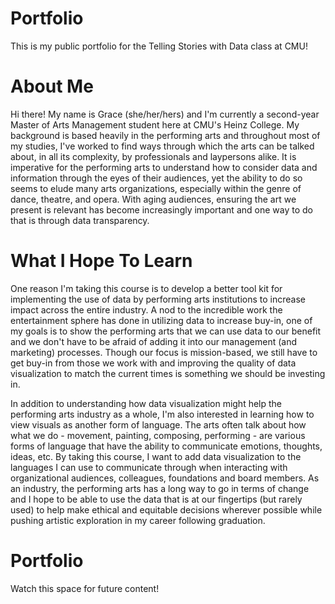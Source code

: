 # Portfolio
This is my public portfolio for the Telling Stories with Data class at CMU!

# About Me
Hi there! My name is Grace (she/her/hers) and I'm currently a second-year Master of Arts Management student here at CMU's Heinz College. My background is based heavily in the performing arts and throughout most of my studies, I've worked to find ways through which the arts can be talked about, in all its complexity, by professionals and laypersons alike. It is imperative for the performing arts to understand how to consider data and information through the eyes of their audiences, yet the ability to do so seems to elude many arts organizations, especially within the genre of dance, theatre, and opera. With aging audiences, ensuring the art we present is relevant has become increasingly important and one way to do that is through data transparency.

# What I Hope To Learn
One reason I'm taking this course is to develop a better tool kit for implementing the use of data by performing arts institutions to increase impact across the entire industry. A nod to the incredible work the entertainment sphere has done in utilizing data to increase buy-in, one of my goals is to show the performing arts that we can use data to our benefit and we don't have to be afraid of adding it into our management (and marketing) processes. Though our focus is mission-based, we still have to get buy-in from those we work with and improving the quality of data visualization to match the current times is something we should be investing in.

In addition to understanding how data visualization might help the performing arts industry as a whole, I'm also interested in learning how to view visuals as another form of language. The arts often talk about how what we do - movement, painting, composing, performing - are various forms of language that have the ability to communicate emotions, thoughts, ideas, etc. By taking this course, I want to add data visualization to the languages I can use to communicate through when interacting with organizational audiences, colleagues, foundations and board members. As an industry, the performing arts has a long way to go in terms of change and I hope to be able to use the data that is at our fingertips (but rarely used) to help make ethical and equitable decisions wherever possible while pushing artistic exploration in my career following graduation. 

# Portfolio
Watch this space for future content!
